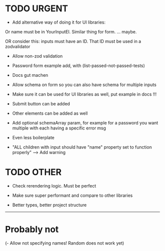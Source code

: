 # TODO URGENT

- Add alternative way of doing it for UI libraries:
<ZI validation="..." name="...">
    <YourInputElement ... />
</ZI>
Or name must be in YourInputEl.
Similar thing for form. <ZF> ... </ZF> maybe.

OR consider this:
inputs must have an ID. That ID must be used in a zodvalidator 

- Allow non-zod validation

- Password form example add, with (list-passed-not-passed-tests)

- Docs gut machen

- Allow schema on form so you can also have schema for multiple inputs

- Make sure it can be used for UI libraries as well, put example in docs !!!

- Submit button can be added

- Other elements can be added as well

- Add optional schemaArray param, for example for a password you want multiple with each having a specific error msg

- Even less boilerplate

- "ALL children with input should have "name" property set to function properly" --> Add warning

# TODO OTHER

- Check rerendering logic. Must be perfect

- Make sure super performant and compare to other libraries

- Better types, better project structure

---

# Probably not

(- Allow not specifying names! Random does not work yet)